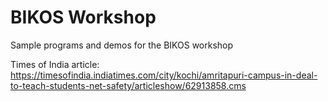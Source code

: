 # BIKOS Workshop

Sample programs and demos for the BIKOS workshop

Times of India article: https://timesofindia.indiatimes.com/city/kochi/amritapuri-campus-in-deal-to-teach-students-net-safety/articleshow/62913858.cms
